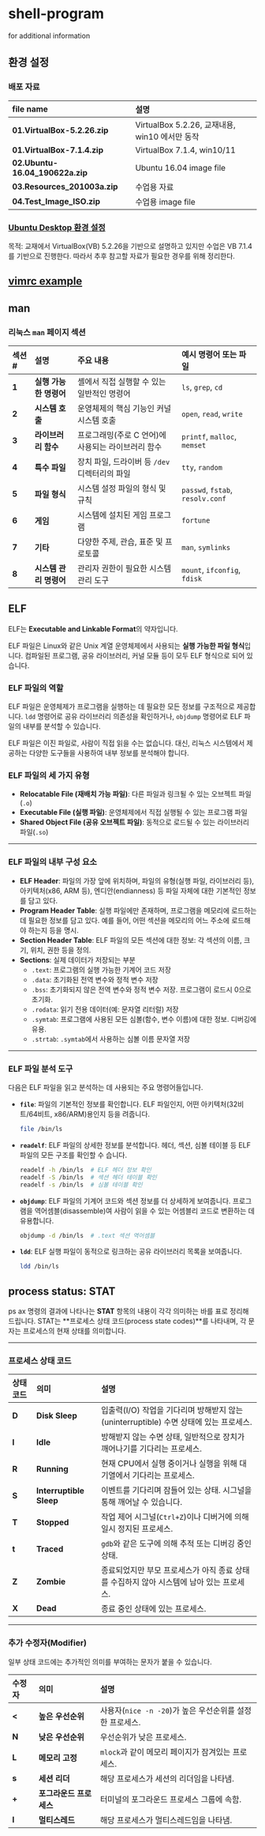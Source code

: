 # shell-program
for additional information

## 환경 설정

### 배포 자료

| file name | 설명 |
| :--- | :---|
| **01.VirtualBox-5.2.26.zip** | VirtualBox 5.2.26, 교재내용, win10 에서만 동작 |
| **01.VirtualBox-7.1.4.zip** | VirtualBox 7.1.4, win10/11 |
| **02.Ubuntu-16.04_190622a.zip** | Ubuntu 16.04 image file |
| **03.Resources_201003a.zip** | 수업용 자료 |
| **04.Test_Image_ISO.zip** | 수업용 image file |

### [Ubuntu Desktop 환경 설정](./ubuntu_desktop.md)
목적: 교재에서 VirtualBox(VB) 5.2.26을 기반으로 설명하고 있지만 수업은 VB 7.1.4를 기반으로 진행한다. 따라서 추후 참고할 자료가 필요한 경우를 위해 정리한다.

## [vimrc example](vimrc.md)

## man

### 리눅스 `man` 페이지 섹션

| 섹션 # | 설명 | 주요 내용 | 예시 명령어 또는 파일 |
| :--- | :--- | :--- | :--- |
| **1** | **실행 가능한 명령어** | 셸에서 직접 실행할 수 있는 일반적인 명령어 | `ls`, `grep`, `cd` |
| **2** | **시스템 호출** | 운영체제의 핵심 기능인 커널 시스템 호출 | `open`, `read`, `write` |
| **3** | **라이브러리 함수** | 프로그래밍(주로 C 언어)에 사용되는 라이브러리 함수 | `printf`, `malloc`, `memset` |
| **4** | **특수 파일** | 장치 파일, 드라이버 등 `/dev` 디렉터리의 파일 | `tty`, `random` |
| **5** | **파일 형식** | 시스템 설정 파일의 형식 및 규칙 | `passwd`, `fstab`, `resolv.conf` |
| **6** | **게임** | 시스템에 설치된 게임 프로그램 | `fortune` |
| **7** | **기타** | 다양한 주제, 관습, 표준 및 프로토콜 | `man`, `symlinks` |
| **8** | **시스템 관리 명령어** | 관리자 권한이 필요한 시스템 관리 도구 | `mount`, `ifconfig`, `fdisk` |

## ELF

ELF는 **Executable and Linkable Format**의 약자입니다.

ELF 파일은 Linux와 같은 Unix 계열 운영체제에서 사용되는 **실행 가능한 파일 형식**입니다. 컴파일된 프로그램, 공유 라이브러리, 커널 모듈 등이 모두 ELF 형식으로 되어 있습니다.

### ELF 파일의 역할

ELF 파일은 운영체제가 프로그램을 실행하는 데 필요한 모든 정보를 구조적으로 제공합니다. `ldd` 명령어로 공유 라이브러리 의존성을 확인하거나, `objdump` 명령어로 ELF 파일의 내부를 분석할 수 있습니다.

ELF 파일은 이진 파일로, 사람이 직접 읽을 수는 없습니다. 대신, 리눅스 시스템에서 제공하는 다양한 도구들을 사용하여 내부 정보를 분석해야 합니다.

### ELF 파일의 세 가지 유형

* **Relocatable File (재배치 가능 파일)**: 다른 파일과 링크될 수 있는 오브젝트 파일(`.o`)
* **Executable File (실행 파일)**: 운영체제에서 직접 실행될 수 있는 프로그램 파일
* **Shared Object File (공유 오브젝트 파일)**: 동적으로 로드될 수 있는 라이브러리 파일(`.so`)

---

### ELF 파일의 내부 구성 요소

* **ELF Header**: 파일의 가장 앞에 위치하며, 파일의 유형(실행 파일, 라이브러리 등), 아키텍처(x86, ARM 등), 엔디안(endianness) 등 파일 자체에 대한 기본적인 정보를 담고 있다.
* **Program Header Table**: 실행 파일에만 존재하며, 프로그램을 메모리에 로드하는 데 필요한 정보를 담고 있다. 예를 들어, 어떤 섹션을 메모리의 어느 주소에 로드해야 하는지 등을 명시.
* **Section Header Table**: ELF 파일의 모든 섹션에 대한 정보: 각 섹션의 이름, 크기, 위치, 권한 등을 정의.
* **Sections**: 실제 데이터가 저장되는 부분
  * `.text`: 프로그램의 실행 가능한 기계어 코드 저장
  * `.data`: 초기화된 전역 변수와 정적 변수 저장
  * `.bss`: 초기화되지 않은 전역 변수와 정적 변수 저장. 프로그램이 로드시 0으로 초기화.
  * `.rodata`: 읽기 전용 데이터(예: 문자열 리터럴) 저장
  * `.symtab`: 프로그램에 사용된 모든 심볼(함수, 변수 이름)에 대한 정보. 디버깅에 유용.
  * `.strtab`: `.symtab`에서 사용하는 심볼 이름 문자열 저장

---

### ELF 파일 분석 도구

다음은 ELF 파일을 읽고 분석하는 데 사용되는 주요 명령어들입니다.

* **`file`**: 파일의 기본적인 정보를 확인합니다. ELF 파일인지, 어떤 아키텍처(32비트/64비트, x86/ARM)용인지 등을 려줍니다.

  ```bash
  file /bin/ls
  ```

* **`readelf`**: ELF 파일의 상세한 정보를 분석합니다. 헤더, 섹션, 심볼 테이블 등 ELF 파일의 모든 구조를 확인할 수 습니다.

  ```bash
  readelf -h /bin/ls  # ELF 헤더 정보 확인
  readelf -S /bin/ls  # 섹션 헤더 테이블 확인
  readelf -s /bin/ls  # 심볼 테이블 확인
  ```

* **`objdump`**: ELF 파일의 기계어 코드와 섹션 정보를 더 상세하게 보여줍니다. 프로그램을 역어셈블(disassemble)여 사람이 읽을 수 있는 어셈블리 코드로 변환하는 데 유용합니다.

  ```bash
  objdump -d /bin/ls  # .text 섹션 역어셈블
  ```

* **`ldd`**: ELF 실행 파일이 동적으로 링크하는 공유 라이브러리 목록을 보여줍니다.

  ```bash
  ldd /bin/ls
  ```

## process status: STAT

ps ax 명령의 결과에 나타나는 **STAT** 항목의 내용이 각각 의미하는 바를 표로 정리해 드립니다. STAT는 **프로세스 상태 코드(process state codes)**를 나타내며, 각 문자는 프로세스의 현재 상태를 의미합니다.

---

### 프로세스 상태 코드

| 상태 코드 | 의미 | 설명 |
| :--- | :--- | :--- |
| **D** | **Disk Sleep** | 입출력(I/O) 작업을 기다리며 방해받지 않는(uninterruptible) 수면 상태에 있는 프로세스. |
| **I** | **Idle** | 방해받지 않는 수면 상태, 일반적으로 장치가 깨어나기를 기다리는 프로세스. |
| **R** | **Running** | 현재 CPU에서 실행 중이거나 실행을 위해 대기열에서 기다리는 프로세스. |
| **S** | **Interruptible Sleep** | 이벤트를 기다리며 잠들어 있는 상태. 시그널을 통해 깨어날 수 있습니다. |
| **T** | **Stopped** | 작업 제어 시그널(`Ctrl+Z`)이나 디버거에 의해 일시 정지된 프로세스. |
| **t** | **Traced** | `gdb`와 같은 도구에 의해 추적 또는 디버깅 중인 상태. |
| **Z** | **Zombie** | 종료되었지만 부모 프로세스가 아직 종료 상태를 수집하지 않아 시스템에 남아 있는 프로세스. |
| **X** | **Dead** | 종료 중인 상태에 있는 프로세스. |

---

### 추가 수정자(Modifier)

일부 상태 코드에는 추가적인 의미를 부여하는 문자가 붙을 수 있습니다.

| 수정자 | 의미 | 설명 |
| :--- | :--- | :--- |
| **<** | **높은 우선순위** | 사용자(`nice -n -20`)가 높은 우선순위를 설정한 프로세스. |
| **N** | **낮은 우선순위** | 우선순위가 낮은 프로세스. |
| **L** | **메모리 고정** | `mlock`과 같이 메모리 페이지가 잠겨있는 프로세스. |
| **s** | **세션 리더** | 해당 프로세스가 세션의 리더임을 나타냄. |
| **+** | **포그라운드 프로세스** | 터미널의 포그라운드 프로세스 그룹에 속함. |
| **l** | **멀티스레드** | 해당 프로세스가 멀티스레드임을 나타냄. |
